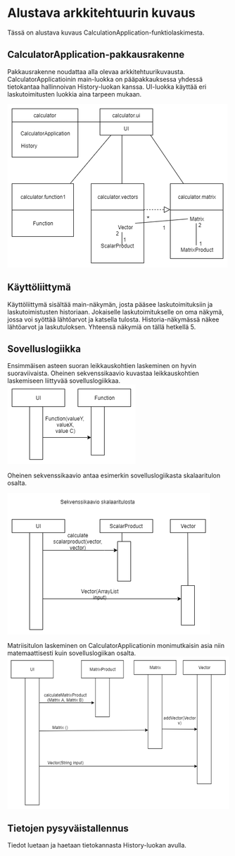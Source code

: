 # Alustava arkkitehtuurin kuvaus

Tässä on alustava kuvaus CalculationApplication-funktiolaskimesta.

## CalculatorApplication-pakkausrakenne

Pakkausrakenne noudattaa alla olevaa arkkitehtuurikuvausta. CalculatorApplicatioinin main-luokka on pääpakkauksessa yhdessä tietokantaa hallinnoivan History-luokan kanssa. UI-luokka käyttää eri laskutoimitusten luokkia aina tarpeen mukaan.

![Pakkauskaario](https://github.com/att78/ot-harjoitustyo/blob/master/dokumentointi/Pakkauskaavio%20vko6.png)


## Käyttöliittymä

Käyttöliittymä sisältää main-näkymän, josta pääsee laskutoimituksiin ja laskutoimistusten historiaan. Jokaiselle laskutoimitukselle on oma näkymä, jossa voi syöttää lähtöarvot ja katsella tulosta. Historia-näkymässä näkee lähtöarvot ja laskutuloksen. Yhteensä näkymiä on tällä hetkellä 5.

## Sovelluslogiikka

Ensimmäisen asteen suoran leikkauskohtien laskeminen on hyvin suoraviivaista. Oheinen sekvenssikaavio kuvastaa leikkauskohtien laskemiseen liittyvää sovelluslogiikkaa.
![sekvenssikaavio skalaaritulosta](https://github.com/att78/ot-harjoitustyo/blob/master/dokumentointi/kuvat/funktio.png)


Oheinen sekvenssikaavio antaa esimerkin sovelluslogiikasta skalaaritulon osalta.

![Sekvenssikaavio skalaaritulosta](https://github.com/att78/ot-harjoitustyo/blob/master/dokumentointi/Sekvenssikaavio%20skalaaritulosta%20(1).png)

Matriisitulon laskeminen on CalculatorApplicationin monimutkaisin asia niin matemaattisesti kuin sovelluslogiikan osalta.
![Sekvenssikaavio matriisitulosta](https://github.com/att78/ot-harjoitustyo/blob/master/dokumentointi/kuvat/matriisitulo.png)


## Tietojen pysyväistallennus

Tiedot luetaan ja haetaan tietokannasta History-luokan avulla.
